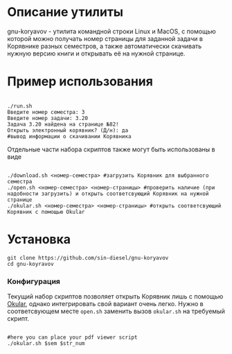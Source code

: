 # Описание утилиты

gnu-koryavov - утилита командной строки Linux и MacOS, с помощью которой можно
получать номер страницы для заданной задачи в Корявнике разных семестров, а также автоматически скачивать нужную версию книги и открывать её на нужной странице.

# Пример использования

```

./run.sh
Введите номер семестра: 3
Введите номер задачи: 3.20
Задача 3.20 найдена на странице №82!
Открыть электронный корявник? (Д/н): да
#вывод информации о скачивании Корявника

```

Отдельные части набора скриптов также могут быть использованы в виде

```shell

./download.sh <номер-семестра> #загрузить Корявник для выбранного семестра
./open.sh <номер-семестра> <номер-страницы> #проверить наличие (при надобности загрузить) и открыть соответсвующий Корявник на нужной странице
./okular.sh <номер-семестра> <номер-страницы> #открыть соответсвующий Корявник с помощью Okular

```

# Установка

```shell
git clone https://github.com/sin-diesel/gnu-koryavov
cd gnu-koyravov

```

### Конфигурация

Текущий набор скриптов позволяет открыть Корявник лишь с помощью [Okular](https://github.com/KDE/okular), однако интегрировать свой вариант очень легко. Нужно в соответсвующем месте `open.sh` заменить вызов `okular.sh` на требуемый скрипт.

```shell

#here you can place your pdf viewer script
./okular.sh $sem $str_num

```

